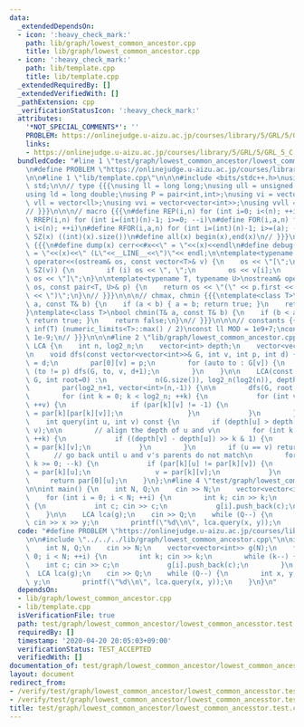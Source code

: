 ```yaml
---
data:
  _extendedDependsOn:
  - icon: ':heavy_check_mark:'
    path: lib/graph/lowest_common_ancestor.cpp
    title: lib/graph/lowest_common_ancestor.cpp
  - icon: ':heavy_check_mark:'
    path: lib/template.cpp
    title: lib/template.cpp
  _extendedRequiredBy: []
  _extendedVerifiedWith: []
  _pathExtension: cpp
  _verificationStatusIcon: ':heavy_check_mark:'
  attributes:
    '*NOT_SPECIAL_COMMENTS*': ''
    PROBLEM: https://onlinejudge.u-aizu.ac.jp/courses/library/5/GRL/5/GRL_5_C
    links:
    - https://onlinejudge.u-aizu.ac.jp/courses/library/5/GRL/5/GRL_5_C
  bundledCode: "#line 1 \"test/graph/lowest_common_ancestor/lowest_common_ancesstor.test.cpp\"\
    \n#define PROBLEM \"https://onlinejudge.u-aizu.ac.jp/courses/library/5/GRL/5/GRL_5_C\"\
    \n\n#line 1 \"lib/template.cpp\"\n\n\n#include <bits/stdc++.h>\nusing namespace\
    \ std;\n\n// type {{{\nusing ll = long long;\nusing ull = unsigned long long;\n\
    using ld = long double;\nusing P = pair<int,int>;\nusing vi = vector<int>;\nusing\
    \ vll = vector<ll>;\nusing vvi = vector<vector<int>>;\nusing vvll = vector<vector<ll>>;\n\
    // }}}\n\n\n// macro {{{\n#define REP(i,n) for (int i=0; i<(n); ++i)\n#define\
    \ RREP(i,n) for (int i=(int)(n)-1; i>=0; --i)\n#define FOR(i,a,n) for (int i=(a);\
    \ i<(n); ++i)\n#define RFOR(i,a,n) for (int i=(int)(n)-1; i>=(a); --i)\n\n#define\
    \ SZ(x) ((int)(x).size())\n#define all(x) begin(x),end(x)\n// }}}\n\n\n// debug\
    \ {{{\n#define dump(x) cerr<<#x<<\" = \"<<(x)<<endl\n#define debug(x) cerr<<#x<<\"\
    \ = \"<<(x)<<\" (L\"<<__LINE__<<\")\"<< endl;\n\ntemplate<typename T>\nostream&\
    \ operator<<(ostream& os, const vector<T>& v) {\n    os << \"[\";\n    REP (i,\
    \ SZ(v)) {\n        if (i) os << \", \";\n        os << v[i];\n    }\n    return\
    \ os << \"]\";\n}\n\ntemplate<typename T, typename U>\nostream& operator<<(ostream&\
    \ os, const pair<T, U>& p) {\n    return os << \"(\" << p.first << \" \" << p.second\
    \ << \")\";\n}\n// }}}\n\n\n// chmax, chmin {{{\ntemplate<class T>\nbool chmax(T&\
    \ a, const T& b) {\n    if (a < b) { a = b; return true; }\n    return false;\n\
    }\ntemplate<class T>\nbool chmin(T& a, const T& b) {\n    if (b < a) { a = b;\
    \ return true; }\n    return false;\n}\n// }}}\n\n\n// constants {{{\n#define\
    \ inf(T) (numeric_limits<T>::max() / 2)\nconst ll MOD = 1e9+7;\nconst ld EPS =\
    \ 1e-9;\n// }}}\n\n\n#line 2 \"lib/graph/lowest_common_ancestor.cpp\"\n\nstruct\
    \ LCA {\n    int n, log2_n;\n    vector<int> depth;\n    vector<vector<int>> par;\n\
    \n    void dfs(const vector<vector<int>>& G, int v, int p, int d) {\n        depth[v]\
    \ = d;\n        par[0][v] = p;\n        for (auto to : G[v]) {\n            if\
    \ (to != p) dfs(G, to, v, d+1);\n        }\n    }\n\n    LCA(const vector<vector<int>>&\
    \ G, int root=0) :\n            n(G.size()), log2_n(log2(n)), depth(n),\n    \
    \        par(log2_n+1, vector<int>(n,-1)) {\n\n        dfs(G, root, -1, 0);\n\
    \        for (int k = 0; k < log2_n; ++k) {\n            for (int v = 0; v < n;\
    \ ++v) {\n                if (par[k][v] != -1) {\n                    par[k+1][v]\
    \ = par[k][par[k][v]];\n                }\n            }\n        }\n    }\n\n\
    \    int query(int u, int v) const {\n        if (depth[u] > depth[v]) swap(u,\
    \ v);\n\n        // align the depth of u and v\n        for (int k = 0; k <= log2_n;\
    \ ++k) {\n            if ((depth[v] - depth[u]) >> k & 1) {\n                v\
    \ = par[k][v];\n            }\n        }\n        if (u == v) return u;\n\n  \
    \      // go back until u and v's parents do not match\n        for (int k = log2_n;\
    \ k >= 0; --k) {\n            if (par[k][u] != par[k][v]) {\n                u\
    \ = par[k][u];\n                v = par[k][v];\n            }\n        }\n   \
    \     return par[0][u];\n    }\n};\n#line 4 \"test/graph/lowest_common_ancestor/lowest_common_ancesstor.test.cpp\"\
    \n\nint main() {\n    int N, Q;\n    cin >> N;\n    vector<vector<int>> g(N);\n\
    \    for (int i = 0; i < N; ++i) {\n        int k; cin >> k;\n        while (k--)\
    \ {\n            int c; cin >> c;\n            g[i].push_back(c);\n        }\n\
    \    }\n\n    LCA lca(g);\n    cin >> Q;\n    while (Q--) {\n        int x, y;\
    \ cin >> x >> y;\n        printf(\"%d\\n\", lca.query(x, y));\n    }\n}\n"
  code: "#define PROBLEM \"https://onlinejudge.u-aizu.ac.jp/courses/library/5/GRL/5/GRL_5_C\"\
    \n\n#include \"../../../lib/graph/lowest_common_ancestor.cpp\"\n\nint main() {\n\
    \    int N, Q;\n    cin >> N;\n    vector<vector<int>> g(N);\n    for (int i =\
    \ 0; i < N; ++i) {\n        int k; cin >> k;\n        while (k--) {\n        \
    \    int c; cin >> c;\n            g[i].push_back(c);\n        }\n    }\n\n  \
    \  LCA lca(g);\n    cin >> Q;\n    while (Q--) {\n        int x, y; cin >> x >>\
    \ y;\n        printf(\"%d\\n\", lca.query(x, y));\n    }\n}\n"
  dependsOn:
  - lib/graph/lowest_common_ancestor.cpp
  - lib/template.cpp
  isVerificationFile: true
  path: test/graph/lowest_common_ancestor/lowest_common_ancesstor.test.cpp
  requiredBy: []
  timestamp: '2020-04-20 20:05:03+09:00'
  verificationStatus: TEST_ACCEPTED
  verifiedWith: []
documentation_of: test/graph/lowest_common_ancestor/lowest_common_ancesstor.test.cpp
layout: document
redirect_from:
- /verify/test/graph/lowest_common_ancestor/lowest_common_ancesstor.test.cpp
- /verify/test/graph/lowest_common_ancestor/lowest_common_ancesstor.test.cpp.html
title: test/graph/lowest_common_ancestor/lowest_common_ancesstor.test.cpp
---
```


